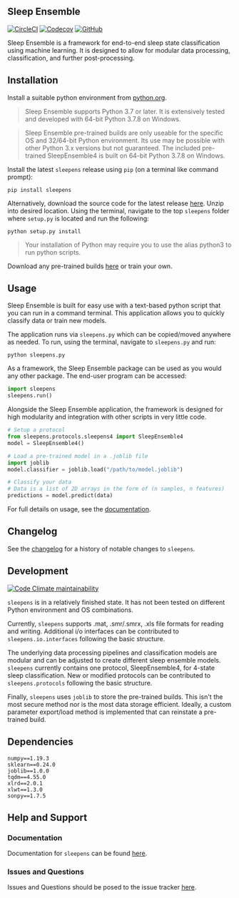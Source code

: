 ## Sleep Ensemble

[![CircleCI](https://img.shields.io/circleci/build/github/paradoxysm/sleepens?style=flat-square)](https://circleci.com/gh/paradoxysm/sleepens/tree/sleepens)
[![Codecov](https://flat.badgen.net/codecov/c/github/paradoxysm/sleepens?label=coverage&kill_cache=1)](https://codecov.io/gh/paradoxysm/sleepens)
[![GitHub](https://flat.badgen.net/github/license/paradoxysm/sleepens)](https://github.com/paradoxysm/sleepens/blob/master/LICENSE)

Sleep Ensemble is a framework for end-to-end sleep state classification using machine learning. It is designed to allow for modular data processing, classification, and further post-processing.

## Installation

Install a suitable python environment from [python.org](https://www.python.org/downloads/release/python-378/).
> Sleep Ensemble supports Python 3.7 or later. It is extensively tested and developed with 64-bit Python 3.7.8 on Windows.

> Sleep Ensemble pre-trained builds are only useable for the specific OS and 32/64-bit Python environment. Its use may be possible with other Python 3.x versions but not guaranteed. The included pre-trained SleepEnsemble4 is built on 64-bit Python 3.7.8 on Windows.

Install the latest `sleepens` release using `pip` (on a terminal like command prompt):
```
pip install sleepens
```
Alternatively, download the source code for the latest release [here](https://github.com/paradoxysm/sleepens/releases). Unzip into desired location. Using the terminal, navigate to the top `sleepens` folder where `setup.py` is located and run the following:
```
python setup.py install
```
> Your installation of Python may require you to use the alias python3 to run python scripts.

Download any pre-trained builds [here](https://github.com/paradoxysm/sleepens/blob/master/BUILDS.md) or train your own.

## Usage

Sleep Ensemble is built for easy use with a text-based python script that you can run in a command terminal. This application allows you to quickly classify data or train new models.

The application runs via `sleepens.py` which can be copied/moved anywhere as needed. To run, using the terminal, navigate to `sleepens.py` and run:
```
python sleepens.py
```

As a framework, the Sleep Ensemble package can be used as you would any other package. The end-user program can be accessed:
```python
import sleepens
sleepens.run()
```

Alongside the Sleep Ensemble application, the framework is designed for high modularity and integration with other scripts in very little code.

```python
# Setup a protocol
from sleepens.protocols.sleepens4 import SleepEnsemble4
model = SleepEnsemble4()

# Load a pre-trained model in a .joblib file
import joblib
model.classifier = joblib.load("/path/to/model.joblib")

# Classify your data
# Data is a list of 2D arrays in the form of (n samples, n features)
predictions = model.predict(data)
```

For full details on usage, see the [documentation](https://github.com/paradoxysm/sleepens/tree/master/doc).

## Changelog

See the [changelog](https://github.com/paradoxysm/sleepens/blob/master/CHANGES.md) for a history of notable changes to `sleepens`.

## Development

[![Code Climate maintainability](https://img.shields.io/codeclimate/maintainability-percentage/paradoxysm/sleepens?style=flat-square&kill_cache=1)](https://codeclimate.com/github/paradoxysm/sleepens/maintainability)

`sleepens` is in a relatively finished state. It has not been tested on different Python environment and OS combinations.

Currently, `sleepens` supports .mat, .smr/.smrx, .xls file formats for reading and writing. Additional i/o interfaces can be contributed to `sleepens.io.interfaces` following the basic structure.

The underlying data processing pipelines and classification models are modular and can be adjusted to create different sleep ensemble models. `sleepens` currently contains one protocol, SleepEnsemble4, for 4-state sleep classification. New or modified protocols can be contributed to `sleepens.protocols` following the basic structure.

Finally, `sleepens` uses `joblib` to store the pre-trained builds. This isn't the most secure method nor is the most data storage efficient. Ideally, a custom parameter export/load method is implemented that can reinstate a pre-trained build.

## Dependencies

```
numpy==1.19.3
sklearn==0.24.0
joblib==1.0.0
tqdm==4.55.0
xlrd==2.0.1
xlwt==1.3.0
sonpy==1.7.5
```

## Help and Support

### Documentation

Documentation for `sleepens` can be found [here](https://github.com/paradoxysm/sleepens/tree/master/doc).

### Issues and Questions

Issues and Questions should be posed to the issue tracker [here](https://github.com/paradoxysm/sleepens/issues).
